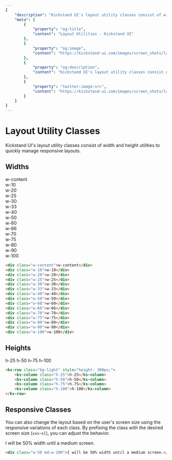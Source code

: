 ```yaml
---
{
    "description": "Kickstand UI's layout utility classes consist of width and height utilities to quickly manage responsive layouts.",
    "meta": [
        {
            "property": "og:title",
            "content": "Layout Utilities - Kickstand UI"
        },
        {
            "property": "og:image",
            "content": "https://kickstand-ui.com/images/screen_shots/layout.png"
        },
        {
            "property": "og:description",
            "content": "Kickstand UI's layout utility classes consist of width and height utilities to quickly manage responsive layouts."
        },
        {
            "property": "twitter:image:src",
            "content": "https://kickstand-ui.com/images/screen_shots/layout.png"
        }
    ]
}
---
```


# Layout Utility Classes

Kickstand UI's layout utility classes consist of width and height utilities to quickly manage responsive layouts.

## Widths

<div class="my-xxl">
    <div class="my-md p-sm bg-light w-content">w-content</div>
    <div class="my-md p-sm bg-light w-10">w-10</div>
    <div class="my-md p-sm bg-light w-20">w-20</div>
    <div class="my-md p-sm bg-light w-25">w-25</div>
    <div class="my-md p-sm bg-light w-30">w-30</div>
    <div class="my-md p-sm bg-light w-33">w-33</div>
    <div class="my-md p-sm bg-light w-40">w-40</div>
    <div class="my-md p-sm bg-light w-50">w-50</div>
    <div class="my-md p-sm bg-light w-60">w-60</div>
    <div class="my-md p-sm bg-light w-66">w-66</div>
    <div class="my-md p-sm bg-light w-70">w-70</div>
    <div class="my-md p-sm bg-light w-75">w-75</div>
    <div class="my-md p-sm bg-light w-80">w-80</div>
    <div class="my-md p-sm bg-light w-90">w-90</div>
    <div class="my-md p-sm bg-light w-100">w-100</div>
</div>

```html
<div class="w-content">w-content</div>
<div class="w-10">w-10</div>
<div class="w-20">w-20</div>
<div class="w-25">w-25</div>
<div class="w-30">w-30</div>
<div class="w-33">w-33</div>
<div class="w-40">w-40</div>
<div class="w-50">w-50</div>
<div class="w-60">w-60</div>
<div class="w-66">w-66</div>
<div class="w-70">w-70</div>
<div class="w-75">w-75</div>
<div class="w-80">w-80</div>
<div class="w-90">w-90</div>
<div class="w-100">w-100</div>
```

## Heights

<div class="my-xl">
    <ks-row class="bg-light" style="height: 300px;">
        <ks-column class="mx-md p-sm bg-primary-light h-25">h-25</ks-column>
        <ks-column class="mx-md p-sm bg-primary-light h-50">h-50</ks-column>
        <ks-column class="mx-md p-sm bg-primary-light h-75">h-75</ks-column>
        <ks-column class="mx-md p-sm bg-primary-light h-100">h-100</ks-column>
    </ks-row>
</div>

```html
<ks-row class="bg-light" style="height: 300px;">
    <ks-column class="h-25">h-25</ks-column>
    <ks-column class="h-50">h-50</ks-column>
    <ks-column class="h-75">h-75</ks-column>
    <ks-column class="h-100">h-100</ks-column>
</ks-row>
```

## Responsive Classes

You can also change the layout based on the user's screen size using the responsive variations of each class. By prefixing the class with the desired screen size (`xxs`-`xl`), you can adjust the behavior.

<div class="my-xl">
    <div class="bg-light p-sm w-50 md:w-100">I will be 50% width until a medium screen.</div>
</div>

```html
<div class="w-50 md:w-100">I will be 50% width until a medium screen.</div>
```
